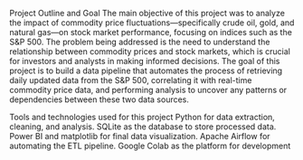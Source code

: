 Project Outline and Goal
The main objective of this project was to analyze the impact of commodity price fluctuations—specifically crude oil, gold, and natural gas—on stock market performance, focusing on indices such as the S&P 500. The problem being addressed is the need to understand the relationship between commodity prices and stock markets, which is crucial for investors and analysts in making informed decisions.
The goal of this project is to build a data pipeline that automates the process of retrieving daily updated data from the S&P 500, correlating it with real-time commodity price data, and performing analysis to uncover any patterns or dependencies between these two data sources.

Tools and technologies used for this project
Python for data extraction, cleaning, and analysis.
SQLite as the database to store processed data.
Power BI and matplotlib for final data visualization.
Apache Airflow for automating the ETL pipeline.
Google Colab as the platform for development
